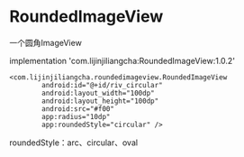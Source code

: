 # RoundedImageView
一个圆角ImageView

implementation 'com.lijinjiliangcha:RoundedImageView:1.0.2'

```
<com.lijinjiliangcha.roundedimageview.RoundedImageView
		android:id="@+id/riv_circular"
		android:layout_width="100dp"
		android:layout_height="100dp"
		android:src="#f00"
		app:radius="10dp"
		app:roundedStyle="circular" />
```

roundedStyle：arc、circular、oval
